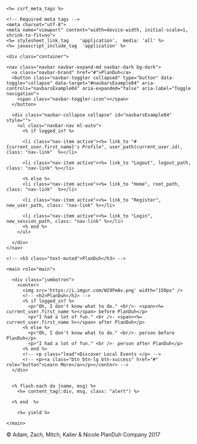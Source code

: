 <!DOCTYPE html>
<html lang="en">
  <head>
    <title>PlanDuh</title>

    <%= csrf_meta_tags %>

    <!-- Required meta tags -->
    <meta charset="utf-8">
    <meta name="viewport" content="width=device-width, initial-scale=1, shrink-to-fit=no">
    <%= stylesheet_link_tag    'application',  media: 'all' %>
    <%= javascript_include_tag  'application' %>
  </head>


  <body cz-shortcut-listen="true">

    <div class="container">

    <nav class="navbar navbar-expand-md navbar-dark bg-dark">
      <a class="navbar-brand" href="#">PlanDuh</a>
      <button class="navbar-toggler collapsed" type="button" data-toggle="collapse" data-target="#navbarsExample04" aria-controls="navbarsExample04" aria-expanded="false" aria-label="Toggle navigation">
        <span class="navbar-toggler-icon"></span>
      </button>

      <div class="navbar-collapse collapse" id="navbarsExample04" style="">
        <ul class="navbar-nav ml-auto">
          <% if logged_in? %>

<!--           <li class="nav-item active">
            <a class="nav-link" href="http://localhost:3000/">Home <span class="sr-only">(current)</span></a>
          </li> -->

          <li class="nav-item active"><%= link_to "#{current_user.first_name}'s Profile", user_path(current_user.id), class: "nav-link"  %></li>

          <li class="nav-item active"><%= link_to "Logout", logout_path, class: "nav-link" %></li>

          <% else %>
          <li class="nav-item active"><%= link_to "Home", root_path, class: "nav-link"  %></li>

          <li class="nav-item active"><%= link_to "Register", new_user_path, class: "nav-link" %></li>

          <li class="nav-item active"><%= link_to "Login", new_session_path, class: "nav-link" %></li>
          <% end %>
        </ul>

      </div>
    </nav>

    <!-- <h3 class="text-muted">PlanDuh</h3> -->

    <main role="main">

      <div class="jumbotron">
        <center>
          <img src='https://i.imgur.com/W29FmAv.png' width="150px" />
          <!-- <h2>PlanDuh</h2> -->
          <% if logged_in? %>
            <p>"Oh, I don't know what to do." <br/>- <span><%= current_user.first_name %></span> before PlanDuh</p>
            <p>"I had a lot of fun." <br />- <span><%= current_user.first_name %></span> after PlanDuh</p>
          <% else %>
            <p>"Oh, I don't know what to do." <br/>- person before PlanDuh</p>
            <p>"I had a lot of fun." <br />- person after PlanDuh</p>
          <% end %>
          <!-- <p class="lead">Discover Local Events </p> -->
          <!-- <p><a class="btn btn-lg btn-success" href="#" role="button">Learn More</a></p></center> -->
      </div>


      <% flash.each do |name, msg| %>
        <%= content_tag(:div, msg, class: "alert") %>

      <% end  %>

        <%= yield %>

    </main>

  <footer class="footer">
    <p>© Adam, Zach, Mitch, Kalier & Nicole PlanDuh Company 2017</p>
  </footer>

</div> <!-- /container -->


</body>


</html>
